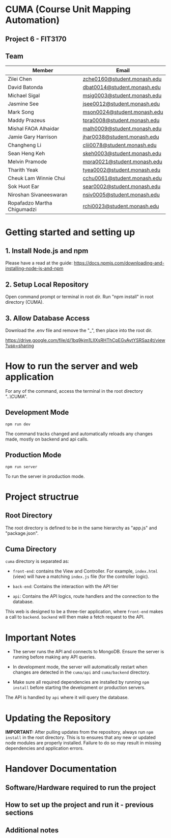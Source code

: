 # CUMA (Course Unit Mapping Automation)

## Project 6 - FIT3170

## Team

| Member                      | Email                       |
| --------------------------- | --------------------------- |
| Zilei Chen                  | zche0160@student.monash.edu |
| David Batonda               | dbat0014@student.monash.edu |
| Michael Sigal               | msig0003@student.monash.edu |
| Jasmine See                 | jsee0012@student.monash.edu |
| Mark Song                   | mson0024@student.monash.edu |
| Maddy Prazeus               | tpra0008@student.monash.edu |
| Mishal FAOA Alhaidar        | malh0009@student.monash.edu |
| Jamie Gary Harrison         | jhar0038@student.monash.edu |
| Changheng Li                | clii0078@student.monash.edu |
| Sean Heng Keh               | skeh0003@student.monash.edu |
| Melvin Pramode              | mpra0021@student.monash.edu |
| Tharith Yeak                | tyea0002@student.monash.edu |
| Cheuk Lam Winnie Chui       | cchu0061@student.monash.edu |
| Sok Huot Ear                | sear0002@student.monash.edu |
| Niroshan Sivaneeswaran      | nsiv0005@student.monash.edu |
| Ropafadzo Martha Chigumadzi | rchi0023@student.monash.edu |

# Getting started and setting up

## 1. Install Node.js and npm

Please have a read at the guide:
https://docs.npmjs.com/downloading-and-installing-node-js-and-npm

## 2. Setup Local Repository

Open command prompt or terminal in root dir.
Run "npm install" in root directory (CUMA).

## 3. Allow Database Access

Download the .env file and remove the "\_", then place into the root dir.

https://drive.google.com/file/d/1bq9kjm1LlIXsRHThCpEGvAytYSRSaz4t/view?usp=sharing

# How to run the server and web application

For any of the command, access the terminal in the root directory "..\CUMA".

## Development Mode

`npm run dev`

The command tracks changed and automatically reloads any changes made, mostly on backend and api calls.

## Production Mode

`npm run server`

To run the server in production mode.

# Project structrue

## Root Directory

The root directory is defined to be in the same hierarchy as "app.js" and "package.json".

## Cuma Directory

`cuma` directory is separated as:

- `front-end`: contains the View and Controller. For example, `index.html` (view) will have a matching `index.js` file (for the controller logic).

- `back-end`: Contains the interaction with the API tier

- `api`: Contains the API logics, route handlers and the connection to the database.

This web is designed to be a three-tier application, where `front-end` makes a call to `backend`. `backend` will then make a fetch request to the API.

# Important Notes

- The server runs the API and connects to MongoDB. Ensure the server is running before making any API queries.

- In development mode, the server will automatically restart when changes are detected in the `cuma/api` and `cuma/backend` directory.

- Make sure all required dependencies are installed by running `npm install` before starting the development or production servers.

The API is handled by `api` where it will query the database.

# Updating the Repository

**IMPORTANT:** After pulling updates from the repository, always run `npm install` in the root directory. This is to ensures that any new or updated node modules are properly installed. Failure to do so may result in missing dependencies and application errors.

# Handover Documentation

## Software/Hardware required to run the project

## How to set up the project and run it - previous sections

## Additional notes
